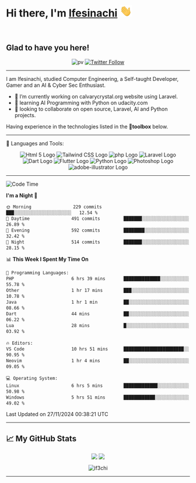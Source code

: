 <h1 align="left">Hi there, I'm <a href="https://twitter.com/ifeabasi" target="_blank">Ifesinachi</a> <img
src="https://github.com/if3chi/if3chi/raw/main/img/Hi.gif" height="32" /></h1>
<br />


<h2>Glad to have you here!</h2> 

<div align="center">

![pv](https://pageview.vercel.app/?github_user=if3chi)
[![Twitter Follow](https://img.shields.io/twitter/follow/ifeabasi?label=Follow%20me%20on%20Twitter&style=social)](https://twitter.com/intent/follow?screen_name=ifeabasi)
<!-- ![GitHub last commit](https://img.shields.io/github/last-commit/if3chi/if3chi) -->

</div>

---


<!--
**if3chi/if3chi** is a ✨ _special_ ✨ repository because its `README.md` (this file) appears on your GitHub profile.

Here are some ideas to get you started:

- 🔭 I’m currently working on ...
- 🌱 I’m currently learning ...
- 👯 I’m looking to collaborate on ...
- 🤔 I’m looking for help with ...
- 💬 Ask me about ...
- 📫 How to reach me: ...
- 😄 Pronouns: ...
- ⚡ Fun fact: ...
-->

I am Ifesinachi, studied Computer Engineering, a Self-taught Developer, Gamer and an AI & Cyber Sec Enthusiast.

- 🔭 I’m currently working on calvarycrystal.org website using Laravel.
- 🌱 learning AI Programming with Python on udacity.com
- 🤝 looking to collaborate on open source, Laravel, AI and Python projects.
 
Having experience in the technologies listed in the 🧰**toolbox** below.

---

🧰 Languages and Tools:

<div align="center">
    <img src="https://cdn.worldvectorlogo.com/logos/html5-2.svg" alt="Html 5 Logo" width="50" height="50"/> 
    <img src="https://cdn.worldvectorlogo.com/logos/tailwind-css-2.svg" alt="Tailwind CSS Logo" width="50" height="50"/>
    <img src="https://cdn.worldvectorlogo.com/logos/php-1.svg" alt="php Logo" width="50" height="50"/>
    <img src="https://cdn.worldvectorlogo.com/logos/laravel-2.svg" alt="Laravel Logo" width="50" height="50"/>
    <img src="https://cdn.worldvectorlogo.com/logos/dart.svg" alt="Dart Logo" width="50" height="50"/>
    <img src="https://cdn.worldvectorlogo.com/logos/flutter-logo.svg" alt="Flutter Logo" width="50" height="50"/> 
    <img src="https://cdn.worldvectorlogo.com/logos/python-5.svg" alt="Python Logo" width="50" height="50"/>
    <img src="https://cdn.worldvectorlogo.com/logos/photoshop-cc-7.svg" alt="Photoshop Logo" width="50" height="50"/>
    <img src="https://cdn.worldvectorlogo.com/logos/adobe-illustrator-cc-2019.svg" alt="adobe-illustrator Logo" width="50" height="50"/>
</div>

---
<!--START_SECTION:waka-->
![Code Time](http://img.shields.io/badge/Code%20Time-1%2C479%20hrs%205%20mins-blue)

**I'm a Night 🦉** 

```text
🌞 Morning                229 commits         ███░░░░░░░░░░░░░░░░░░░░░░   12.54 % 
🌆 Daytime                491 commits         ███████░░░░░░░░░░░░░░░░░░   26.89 % 
🌃 Evening                592 commits         ████████░░░░░░░░░░░░░░░░░   32.42 % 
🌙 Night                  514 commits         ███████░░░░░░░░░░░░░░░░░░   28.15 % 
```


📊 **This Week I Spent My Time On** 

```text
💬 Programming Languages: 
PHP                      6 hrs 39 mins       ██████████████░░░░░░░░░░░   55.78 % 
Other                    1 hr 17 mins        ███░░░░░░░░░░░░░░░░░░░░░░   10.78 % 
Java                     1 hr 1 min          ██░░░░░░░░░░░░░░░░░░░░░░░   08.66 % 
Dart                     44 mins             ██░░░░░░░░░░░░░░░░░░░░░░░   06.22 % 
Lua                      28 mins             █░░░░░░░░░░░░░░░░░░░░░░░░   03.92 % 

🔥 Editors: 
VS Code                  10 hrs 51 mins      ███████████████████████░░   90.95 % 
Neovim                   1 hr 4 mins         ██░░░░░░░░░░░░░░░░░░░░░░░   09.05 % 

💻 Operating System: 
Linux                    6 hrs 5 mins        █████████████░░░░░░░░░░░░   50.98 % 
Windows                  5 hrs 51 mins       ████████████░░░░░░░░░░░░░   49.02 % 
```


 Last Updated on 27/11/2024 00:38:21 UTC
<!--END_SECTION:waka-->

---

## &#x1f4c8; My GitHub Stats

<div align="center">
    <img align="center" src="https://github-readme-stats.vercel.app/api?username=if3chi&theme=radical&icon_color=d03e7c&show_icons=true0&hide=issues" />
    <img align="center" width="250" src="https://github-readme-stats.vercel.app/api/top-langs/?username=if3chi&hide=html,kotlin&theme=radical&show_owner=true&layout=default" />
    <p><img align="center" src="https://github-readme-streak-stats.herokuapp.com/?user=if3chi&theme=radical" alt="if3chi" /></p>
</div>

---
